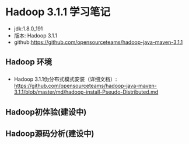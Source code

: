 # Hadoop 3.1.1 学习笔记
- jdk:1.8.0_191
- 版本: Hadoop 3.1.1
- github:https://github.com/opensourceteams/hadoop-java-maven-3.1.1

## Hadoop 环境

### 
- Hadoop 3.1.1伪分布式模式安装（详细文档）: https://github.com/opensourceteams/hadoop-java-maven-3.1.1/blob/master/md/hadoop-install-Pseudo-Distributed.md

## Hadoop初体验(建设中)

## Hadoop源码分析(建设中)